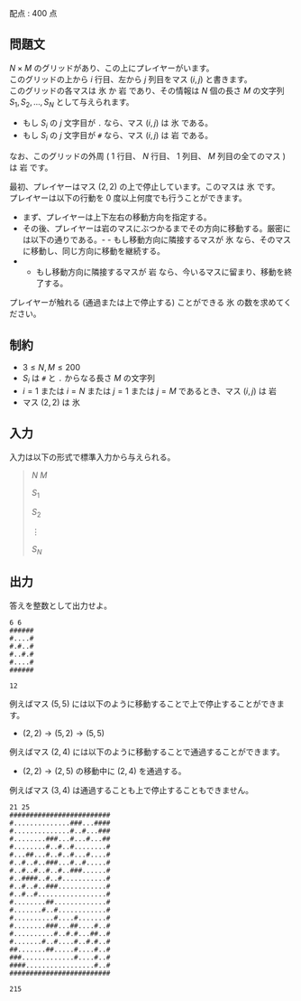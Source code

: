 配点 : $400$ 点

## 問題文

$N \times M$ のグリッドがあり、この上にプレイヤーがいます。<br>
このグリッドの上から $i$ 行目、左から $j$ 列目をマス $(i,j)$ と書きます。<br>
このグリッドの各マスは 氷 か 岩 であり、その情報は $N$ 個の長さ $M$ の文字列 $S_1,S_2,\dots,S_N$ として与えられます。

- もし $S_i$ の $j$ 文字目が `.` なら、マス $(i,j)$ は 氷 である。
- もし $S_i$ の $j$ 文字目が `#` なら、マス $(i,j)$ は 岩 である。

なお、このグリッドの外周 ( $1$ 行目、 $N$ 行目、 $1$ 列目、 $M$ 列目の全てのマス ) は 岩 です。

最初、プレイヤーはマス $(2,2)$ の上で停止しています。このマスは 氷 です。<br>
プレイヤーは以下の行動を $0$ 度以上何度でも行うことができます。

- まず、プレイヤーは上下左右の移動方向を指定する。
- その後、プレイヤーは岩のマスにぶつかるまでその方向に移動する。厳密には以下の通りである。-   - もし移動方向に隣接するマスが 氷 なら、そのマスに移動し、同じ方向に移動を継続する。
-   - もし移動方向に隣接するマスが 岩 なら、今いるマスに留まり、移動を終了する。

プレイヤーが触れる (通過または上で停止する) ことができる 氷 の数を求めてください。

## 制約

- $3 \le N,M \le 200$
- $S_i$ は `#` と `.` からなる長さ $M$ の文字列
- $i=1$ または $i=N$ または $j=1$ または $j=M$ であるとき、マス $(i,j)$ は 岩
- マス $(2,2)$ は 氷

## 入力

入力は以下の形式で標準入力から与えられる。

> $N$ $M$
> 
> $S_1$
> 
> $S_2$
> 
> $\vdots$
> 
> $S_N$

## 出力

答えを整数として出力せよ。

```input1
6 6
######
#....#
#.#..#
#..#.#
#....#
######
```

```output1
12
```

例えばマス $(5,5)$ には以下のように移動することで上で停止することができます。

- $(2,2) \rightarrow (5,2) \rightarrow (5,5)$

例えばマス $(2,4)$ には以下のように移動することで通過することができます。

- $(2,2) \rightarrow (2,5)$ の移動中に $(2,4)$ を通過する。

例えばマス $(3,4)$ は通過することも上で停止することもできません。

```input2
21 25
#########################
#..............###...####
#..............#..#...###
#........###...#...#...##
#........#..#..#........#
#...##...#..#..#...#....#
#..#..#..###...#..#.....#
#..#..#..#..#..###......#
#..####..#..#...........#
#..#..#..###............#
#..#..#.................#
#........##.............#
#.......#..#............#
#..........#....#.......#
#........###...##....#..#
#..........#..#.#...##..#
#.......#..#....#..#.#..#
##.......##.....#....#..#
###.............#....#..#
####.................#..#
#########################
```

```output2
215
```